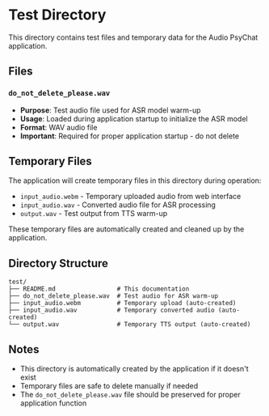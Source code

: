# Test Directory

This directory contains test files and temporary data for the Audio PsyChat application.

## Files

### `do_not_delete_please.wav`
- **Purpose**: Test audio file used for ASR model warm-up
- **Usage**: Loaded during application startup to initialize the ASR model
- **Format**: WAV audio file
- **Important**: Required for proper application startup - do not delete

## Temporary Files

The application will create temporary files in this directory during operation:

- `input_audio.webm` - Temporary uploaded audio from web interface
- `input_audio.wav` - Converted audio file for ASR processing
- `output.wav` - Test output from TTS warm-up

These temporary files are automatically created and cleaned up by the application.

## Directory Structure

```
test/
├── README.md                 # This documentation
├── do_not_delete_please.wav  # Test audio for ASR warm-up
├── input_audio.webm          # Temporary upload (auto-created)
├── input_audio.wav           # Temporary converted audio (auto-created)
└── output.wav                # Temporary TTS output (auto-created)
```

## Notes

- This directory is automatically created by the application if it doesn't exist
- Temporary files are safe to delete manually if needed
- The `do_not_delete_please.wav` file should be preserved for proper application function
